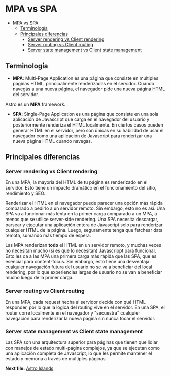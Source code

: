# MPA vs SPA

<!--toc:start-->
- [MPA vs SPA](#mpa-vs-spa)
  - [Terminología](#terminología)
  - [Principales diferencias](#principales-diferencias)
    - [Server rendering vs Client rendering](#server-rendering-vs-client-rendering)
    - [Server routing vs Client routing](#server-routing-vs-client-routing)
    - [Server state management vs Client state management](#server-state-management-vs-client-state-management)
<!--toc:end-->

## Terminología

- **MPA**: Multi-Page Application es una página que consiste en multiples
páginas HTML, principalmente renderizadas en el servidor.
Cuando navegás a una nueva página, el navegador pide una nueva página HTML del servidor.

Astro es un **MPA** framework.

- **SPA**: Single-Page Application es una página que consiste en una sola aplicación
de Javascript que carga en el navegador del usuario y posteriormente
renderiza el HTML localmente. En ciertos casos pueden generar HTML en el servidor,
pero son únicas en su habilidad de usar el navegador como una
aplicación de Javascript para renderizar una nueva página HTML cuando navegas.

## Principales diferencias

### Server rendering vs Client rendering

En una MPA, la mayoría del HTML de tu página es renderizado en el servidor.
Esto tiene un impacto dramático en el funcionamiento del sitio, rendimiento y SEO.

Renderizar el HTML en el navegador puede parecer una opción más rápida comparado
a pedirlo a un servidor remoto. Sin embargo, esto no es así. Una SPA va a
funcionar más lenta en la primer carga comparado a un MPA, a menos que se
utilice server-side rendering. Una SPA necesita descargar, parsear y ejecutar
una aplicación entera de Javascript solo para renderizar cualquier HTML de la página.
Luego, seguramente tenga que fetchear data remota, sumando más tiempo de espera.

Las MPA renderizan **todo** el HTML en un servidor remoto, y muchas veces no necesitan
mucho (si es que lo necesitan) Javascrippt para funcionar. Esto les da a las MPA
una primera carga más rápida que las SPA, que es esencial para content-focus.
Sin embargo, esto tiene una desventaja: cualquier navegación futura del usuario
no se va a beneficiar del local rendering, por lo que experiencias largas de usuario
no se van a beneficiar mucho luego de la primer carga.

### Server routing vs Client routing

En una MPA, cada request hecha al servidor decide con qué HTML responder,
por lo que la lógica del routing vive en el servidor. En una SPA, el router
corre localmente en el navegador y "secuestra" cualquier navegación
para renderizar la nueva página sin nunca tocar el servidor.

### Server state management vs Client state management

Las SPA son una arquitectura superior para páginas que tienen que lidiar con
manejos de estado multi-página complejos, ya que se ejecutan como una aplicación
completa de Javascript, lo que les permite mantener el estado y memoria
a través de múltiples páginas.

**Next file:** [Astro Islands](./astro-islands.md)

